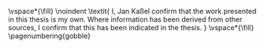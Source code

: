 \vspace*{\fill}
\noindent
\textit{
I, Jan Kaßel confirm that the work presented in this thesis is my own. Where information has been derived from other sources, I confirm that this has been indicated in the thesis.
}
\vspace*{\fill}
\pagenumbering{gobble}
